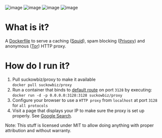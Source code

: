 ![image](https://img.shields.io/imagelayers/layers/suckowbiz/proxy/latest.svg) ![image](https://img.shields.io/imagelayers/image-size/suckowbiz/proxy/latest.svg)  ![image](https://img.shields.io/docker/pulls/suckowbiz/proxy.svg) ![image](https://img.shields.io/github/license/suckowbiz/docker-proxy.svg)

# What is it?
A [Dockerfile](http://docs.docker.com/engine/reference/builder/) to serve a caching ([Squid](http://www.squid-cache.org/)), spam blocking ([Privoxy](http://www.privoxy.org/)) and anonymous ([Tor](https://www.torproject.org/)) HTTP proxy.

# How do I run it?
 1. Pull suckowbiz/proxy to make it available  
    `docker pull suckowbiz/proxy`
 2. Run a container that binds to [default route](https://en.wikipedia.org/wiki/Default_gateway) on port `3128` by executing:  
    `docker run -d -p 0.0.0.0:3128:3128 suckowbiz/proxy`  
 3. Configure your browser to use a `HTTP proxy` from `localhost` at port `3128` for `all protocols`
 4. Visit a page that displays your IP to make sure the proxy is set up properly. See [Google Search](https://www.google.de/#newwindow=1&q=my+wan+ip).

Note: This stuff is licensed under MIT to allow doing anything with proper attribution and without warranty.
